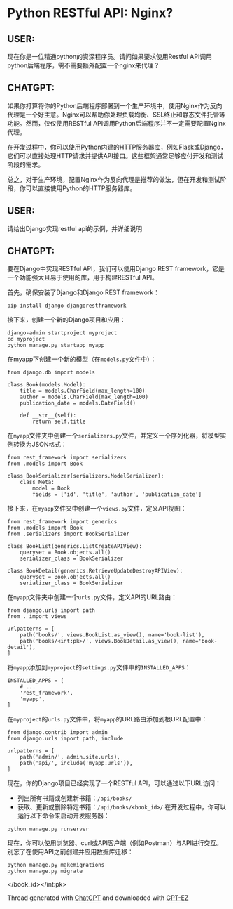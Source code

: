 # Python RESTful API: Nginx?

## USER:

现在你是一位精通python的资深程序员。请问如果要求使用Restful API调用python后端程序，需不需要额外配置一个nginx来代理？

## CHATGPT:

如果你打算将你的Python后端程序部署到一个生产环境中，使用Nginx作为反向代理是一个好主意。Nginx可以帮助你处理负载均衡、SSL终止和静态文件托管等功能。然而，仅仅使用RESTful API调用Python后端程序并不一定需要配置Nginx代理。

在开发过程中，你可以使用Python内建的HTTP服务器库，例如Flask或Django，它们可以直接处理HTTP请求并提供API接口。这些框架通常足够应付开发和测试阶段的需求。

总之，对于生产环境，配置Nginx作为反向代理是推荐的做法，但在开发和测试阶段，你可以直接使用Python的HTTP服务器库。

## USER:

请给出Django实现restful api的示例，并详细说明

## CHATGPT:

要在Django中实现RESTful API，我们可以使用Django REST framework，它是一个功能强大且易于使用的库，用于构建RESTful API。

首先，确保安装了Django和Django REST framework：

```
pip install django djangorestframework

```

接下来，创建一个新的Django项目和应用：

```
django-admin startproject myproject
cd myproject
python manage.py startapp myapp

```

在myapp下创建一个新的模型（在`models.py`文件中）：

```
from django.db import models

class Book(models.Model):
    title = models.CharField(max_length=100)
    author = models.CharField(max_length=100)
    publication_date = models.DateField()

    def __str__(self):
        return self.title

```

在`myapp`文件夹中创建一个`serializers.py`文件，并定义一个序列化器，将模型实例转换为JSON格式：

```
from rest_framework import serializers
from .models import Book

class BookSerializer(serializers.ModelSerializer):
    class Meta:
        model = Book
        fields = ['id', 'title', 'author', 'publication_date']

```

接下来，在`myapp`文件夹中创建一个`views.py`文件，定义API视图：

```
from rest_framework import generics
from .models import Book
from .serializers import BookSerializer

class BookList(generics.ListCreateAPIView):
    queryset = Book.objects.all()
    serializer_class = BookSerializer

class BookDetail(generics.RetrieveUpdateDestroyAPIView):
    queryset = Book.objects.all()
    serializer_class = BookSerializer

```

在`myapp`文件夹中创建一个`urls.py`文件，定义API的URL路由：

```
from django.urls import path
from . import views

urlpatterns = [
    path('books/', views.BookList.as_view(), name='book-list'),
    path('books/<int:pk>/', views.BookDetail.as_view(), name='book-detail'),
]

```

将`myapp`添加到`myproject`的`settings.py`文件中的`INSTALLED_APPS`：

```
INSTALLED_APPS = [
    # ...
    'rest_framework',
    'myapp',
]

```

在`myproject`的`urls.py`文件中，将`myapp`的URL路由添加到根URL配置中：

```
from django.contrib import admin
from django.urls import path, include

urlpatterns = [
    path('admin/', admin.site.urls),
    path('api/', include('myapp.urls')),
]

```

现在，你的Django项目已经实现了一个RESTful API，可以通过以下URL访问：

- 列出所有书籍或创建新书籍：`/api/books/`
- 获取、更新或删除特定书籍：`/api/books/<book_id>/`
在开发过程中，你可以运行以下命令来启动开发服务器：

```
python manage.py runserver

```

现在，你可以使用浏览器、curl或API客户端（例如Postman）与API进行交互。别忘了在使用API之前创建并应用数据库迁移：

```
python manage.py makemigrations
python manage.py migrate

```
</book_id></int:pk>

Thread generated with <a href="https://chat.openai.com">ChatGPT</a> and downloaded with <a href="https://gptez.xyz">GPT-EZ</a>